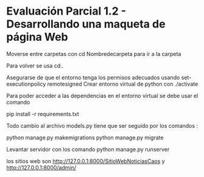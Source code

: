 # Evaluación Parcial 1.2 - Desarrollando una maqueta de página Web


Moverse entre carpetas con cd Nombredecarpeta para ir a la carpeta

Para volver se usa cd..

Asegurarse de que el entorno tenga los permisos adecuados usando set-executionpolicy remotesigned 
Crear entorno virtual de python con ./activate

Para poder acceder a las dependencias en el entorno virtual se debe usar el comando

pip install -r requirements.txt



Todo cambio al archivo models.py tiene que ser seguido por los comandos :

python manage.py makemigrations
python manage.py migrate


Levantar servidor con los comando python manage.py runserver

los sitios web son http://127.0.0.1:8000/SitioWebNoticiasCaos y http://127.0.0.1:8000/admin/
